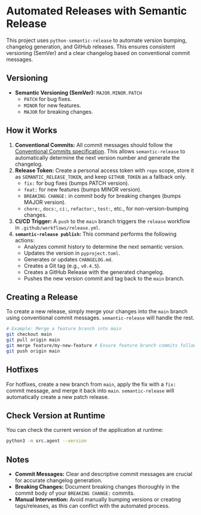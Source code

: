 # Automated Releases with Semantic Release

This project uses `python-semantic-release` to automate version bumping, changelog generation, and GitHub releases. This ensures consistent versioning (SemVer) and a clear changelog based on conventional commit messages.

## Versioning

*   **Semantic Versioning (SemVer):** `MAJOR.MINOR.PATCH`
    *   `PATCH` for bug fixes.
    *   `MINOR` for new features.
    *   `MAJOR` for breaking changes.

## How it Works

1.  **Conventional Commits:** All commit messages should follow the [Conventional Commits specification](https://www.conventionalcommits.org/en/v1.0.0/). This allows `semantic-release` to automatically determine the next version number and generate the changelog.
2.  **Release Token:** Create a personal access token with `repo` scope, store it as `SEMANTIC_RELEASE_TOKEN`, and keep `GITHUB_TOKEN` as a fallback only.
    *   `fix:` for bug fixes (bumps PATCH version).
    *   `feat:` for new features (bumps MINOR version).
    *   `BREAKING CHANGE:` in commit body for breaking changes (bumps MAJOR version).
    *   `chore:`, `docs:`, `ci:`, `refactor:`, `test:`, etc., for non-version-bumping changes.
2.  **CI/CD Trigger:** A `push` to the `main` branch triggers the `release` workflow in `.github/workflows/release.yml`.
3.  **`semantic-release publish`:** This command performs the following actions:
    *   Analyzes commit history to determine the next semantic version.
    *   Updates the version in `pyproject.toml`.
    *   Generates or updates `CHANGELOG.md`.
    *   Creates a Git tag (e.g., `v0.4.5`).
    *   Creates a GitHub Release with the generated changelog.
    *   Pushes the new version commit and tag back to the `main` branch.

## Creating a Release

To create a new release, simply merge your changes into the `main` branch using conventional commit messages. `semantic-release` will handle the rest.

```bash
# Example: Merge a feature branch into main
git checkout main
git pull origin main
git merge feature/my-new-feature # Ensure feature branch commits follow conventional commits
git push origin main
```

## Hotfixes

For hotfixes, create a new branch from `main`, apply the fix with a `fix:` commit message, and merge it back into `main`. `semantic-release` will automatically create a new patch release.

## Check Version at Runtime

You can check the current version of the application at runtime:

```bash
python3 -m src.agent --version
```

## Notes

*   **Commit Messages:** Clear and descriptive commit messages are crucial for accurate changelog generation.
*   **Breaking Changes:** Document breaking changes thoroughly in the commit body of your `BREAKING CHANGE:` commits.
*   **Manual Intervention:** Avoid manually bumping versions or creating tags/releases, as this can conflict with the automated process.
